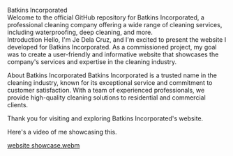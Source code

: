 Batkins Incorporated<br>
Welcome to the official GitHub repository for Batkins Incorporated, a professional cleaning company offering a wide range of cleaning services, including waterproofing, deep cleaning, and more.
<br>
Introduction
Hello, I'm Je Dela Cruz, and I'm excited to present the website I developed for Batkins Incorporated. As a commissioned project, my goal was to create a user-friendly and informative website that showcases the company's services and expertise in the cleaning industry.

About Batkins Incorporated
Batkins Incorporated is a trusted name in the cleaning industry, known for its exceptional service and commitment to customer satisfaction. With a team of experienced professionals, we provide high-quality cleaning solutions to residential and commercial clients.

Thank you for visiting and exploring Batkins Incorporated's website.

Here's a video of me showcasing this.

[website showcase.webm](https://github.com/jedelacruz/Batkins-Incorporated/assets/93860350/e014f86d-0712-4b9d-ac22-14f58c06b058)
